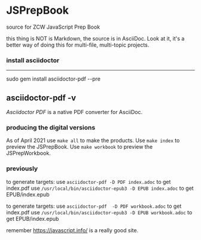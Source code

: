 # JSPrepBook
source for ZCW JavaScript Prep Book

this thing is NOT is Markdown, the source is in AsciiDoc.
Look at it, it's a better way of doing this for multi-file, multi-topic projects.

### install asciidoctor 

----
sudo gem install asciidoctor-pdf --pre

asciidoctor-pdf -v
----
*Asciidoctor PDF* is a native PDF converter for AsciiDoc.

### producing the digital versions

As of April 2021 use `make all` to make the products.
Use `make index` to preview the JSPrepBook.
Use `make workbook` to preview the JSPrepWorkbook.

### previously
to generate targets:
use `asciidoctor-pdf -D PDF index.adoc` to get index.pdf
use `/usr/local/bin/asciidoctor-epub3 -D EPUB index.adoc` to get EPUB/index.epub

to generate targets:
use `asciidoctor-pdf  -D PDF workbook.adoc` to get index.pdf
use `/usr/local/bin/asciidoctor-epub3 -D EPUB workbook.adoc` to get EPUB/index.epub

remember https://javascript.info/ is a really good site.
